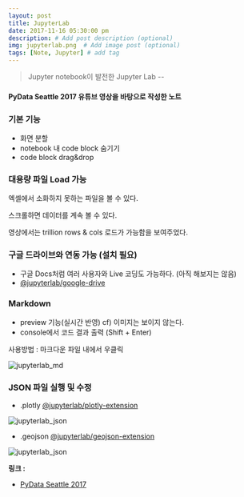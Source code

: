 ```yaml
---
layout: post
title: JupyterLab
date: 2017-11-16 05:30:00 pm
description: # Add post description (optional)
img: jupyterlab.png  # Add image post (optional)
tags: [Note, Jupyter] # add tag
---
```


> Jupyter notebook이 발전한 Jupyter Lab -- 

#### PyData Seattle 2017 유튜브 영상을 바탕으로 작성한 노트

### 기본 기능

* 화면 분할
* notebook 내 code block 숨기기
* code block drag&drop

### 대용량 파일 Load 가능

엑셀에서 소화하지 못하는 파일을 볼 수 있다.

스크롤하면 데이터를 계속 볼 수 있다.

영상에서는 trillion rows & cols 로드가 가능함을 보여주었다.

### 구글 드라이브와 연동 가능 (설치 필요)
* 구글 Docs처럼 여러 사용자와 Live 코딩도 가능하다. (아직 해보지는 않음)
* [@jupyterlab/google-drive](https://github.com/jupyterlab/jupyterlab-google-drive)

### Markdown

* preview 기능(실시간 반영) cf) 이미지는 보이지 않는다.
* console에서 코드 결과 출력 (Shift + Enter)

사용방법 : 마크다운 파일 내에서 우클릭

![jupyterlab_md]({{site.baseurl}}/assets/img/jupyterlab(md).png)

### JSON 파일 실행 및 수정

* .plotly [@jupyterlab/plotly-extension](https://github.com/jupyterlab/jupyter-renderers/tree/master/packages/plotly-extension)

![jupyterlab_json]({{site.baseurl}}/assets/img/jupyterlab(plotly).png)

* .geojson [@jupyterlab/geojson-extension](https://github.com/jupyterlab/jupyter-renderers/tree/master/packages/geojson-extension)

![jupyterlab_json]({{site.baseurl}}/assets/img/jupyterlab(geojson).png)

**링크 :**
* [PyData Seattle 2017](https://www.youtube.com/watch?v=u3gU2brTaVI)
